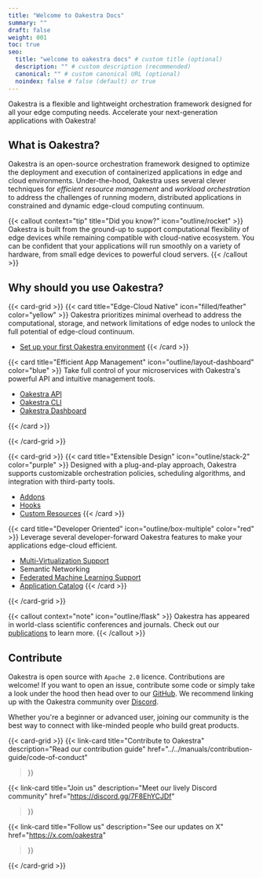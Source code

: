 ```yaml
---
title: "Welcome to Oakestra Docs"
summary: ""
draft: false
weight: 001
toc: true
seo:
  title: "welcome to oakestra docs" # custom title (optional)
  description: "" # custom description (recommended)
  canonical: "" # custom canonical URL (optional)
  noindex: false # false (default) or true
---
```

<span class="lead">
Oakestra is a flexible and lightweight orchestration framework designed for all your edge computing needs. Accelerate your next-generation applications with Oakestra!
</span>

## What is Oakestra?

Oakestra is an open-source orchestration framework designed to optimize the deployment and execution of containerized applications in edge and cloud environments. Under-the-hood, Oakestra uses several clever techniques for *efficient resource management* and *workload orchestration* to address the challenges of running modern, distributed applications in constrained and dynamic edge-cloud computing continuum.

{{< callout context="tip" title="Did you know?" icon="outline/rocket" >}}
Oakestra is built from the ground-up to support computational flexibility of edge devices while remaining compatible with cloud-native ecosystem. You can be confident that your applications will run smoothly on a variety of hardware, from small edge devices to powerful cloud servers.
{{< /callout >}}

## Why should you use Oakestra?

{{< card-grid >}}
{{< card title="Edge-Cloud Native" icon="filled/feather" color="yellow" >}}
Oakestra prioritizes minimal overhead to address the computational, storage, and network limitations of edge nodes to unlock the full potential of edge-cloud continuum.

- [Set up your first Oakestra environment](/docs/getting-started/oak-environment/high-level-setup-overview/)
{{< /card >}}

{{< card title="Efficient App Management" icon="outline/layout-dashboard" color="blue" >}}
Take full control of your microservices with Oakestra's powerful API and intuitive management tools.

- [Oakestra API](/docs/getting-started/deploy-app/with-the-api/)
- [Oakestra CLI](/docs/getting-started/deploy-app/with-the-dashboard/)
- [Oakestra Dashboard](/docs/getting-started/deploy-app/with-the-cli/)

{{< /card >}}

{{< /card-grid >}}

{{< card-grid >}}
{{< card title="Extensible Design" icon="outline/stack-2" color="purple" >}}
Designed with a plug-and-play approach, Oakestra supports customizable orchestration policies, scheduling algorithms, and integration with third-party tools.

- [Addons](/docs/concepts/oakestra-extensions/addons/)
- [Hooks](/docs/concepts/oakestra-extensions/hooks/)
- [Custom Resources](/docs/concepts/oakestra-extensions/custom-resources/)
{{< /card >}}

{{< card title="Developer Oriented" icon="outline/box-multiple" color="red" >}}
Leverage several developer-forward Oakestra features to make your applications edge-cloud efficient. 

- [Multi-Virtualization Support](/docs/manuals/execution-runtimes/supported-virtualization-runtimes/)
- Semantic Networking
- [Federated Machine Learning Support](/docs/concepts/flops/overview/)
- [Application Catalog](/docs/manuals/app-catalog/example-applications/)
{{< /card >}}

{{< /card-grid >}}

{{< callout context="note" icon="outline/flask" >}}
Oakestra has appeared in world-class scientific conferences and journals. Check out our [publications](/publications/) to learn more.
{{< /callout >}}

## Contribute

Oakestra is open source with `Apache 2.0` licence. Contributions are welcome! If you want to open an issue, contribute some code or simply take a look under the hood then head over to our [GitHub](https://github.com/oakestra/). We recommend linking up with the Oakestra community over [Discord](https://discord.gg/7F8EhYCJDf).

Whether you're a beginner or advanced user, joining our community is the best way to connect with like-minded people who build great products.

<!-- {{< link-card
  title="Contribute to Oakestra"
  description="Read our contribution guide"
  href="../../manuals/contribution-guide/code-of-conduct"
>}} -->

{{< card-grid >}}
{{< link-card
  title="Contribute to Oakestra"
  description="Read our contribution guide"
  href="../../manuals/contribution-guide/code-of-conduct"
>}}

{{< link-card
  title="Join us"
  description="Meet our lively Discord community"
  href="https://discord.gg/7F8EhYCJDf"
>}}

{{< link-card
  title="Follow us"
  description="See our updates on X"
  href="https://x.com/oakestra"
>}}

{{< /card-grid >}}
